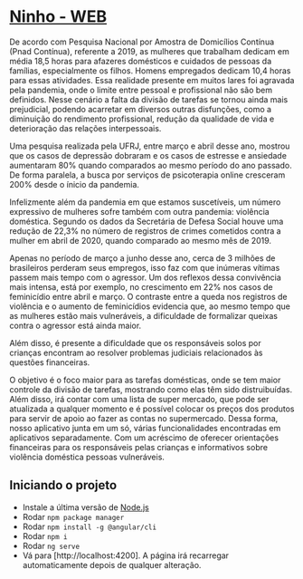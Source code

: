# [Ninho - WEB](https://ninhoapp.herokuapp.com/)

De acordo com Pesquisa Nacional por Amostra de Domicílios Contínua (Pnad Contínua), referente a 2019, as mulheres que trabalham dedicam em média 18,5 horas para afazeres domésticos e cuidados de pessoas da famílias, especialmente os filhos. Homens empregados dedicam 10,4 horas para essas atividades. Essa realidade presente em muitos lares foi agravada pela pandemia, onde o limite entre pessoal e profissional não são bem definidos. Nesse cenário a falta da divisão de tarefas se tornou ainda mais prejudicial, podendo acarretar em diversos outras disfunções, como a diminuição do rendimento profissional, redução da qualidade de vida e deterioração das relações interpessoais.

Uma pesquisa realizada pela UFRJ, entre março e abril desse ano, mostrou que os casos de depressão dobraram e os casos de estresse e ansiedade aumentaram 80% quando comparados ao mesmo período do ano passado. De forma paralela, a busca por serviços de psicoterapia online cresceram 200% desde o ínicio da pandemia.

Infelizmente além da pandemia em que estamos suscetíveis, um número expressivo de mulheres sofre também com outra pandemia: violência doméstica. Segundo os dados da Secretária de Defesa Social houve uma redução de 22,3% no número de registros de crimes cometidos contra a mulher em abril de 2020, quando comparado ao mesmo mês de 2019. 

Apenas no período de março a junho desse ano, cerca de 3 milhões de brasileiros perderam seus empregos, isso faz com que inúmeras vítimas passem mais tempo com o agressor. Um dos reflexos dessa convivência mais intensa, está por exemplo, no crescimento em 22% nos casos de feminicídio entre abril e março. O contraste entre a queda nos registros de violência e o aumento de feminicídios evidencia que, ao mesmo tempo que as mulheres estão mais vulneráveis, a dificuldade de formalizar queixas contra o agressor está ainda maior.

Além disso, é presente a dificuldade que os responsáveis solos por crianças encontram ao resolver problemas judiciais relacionados às questões financeiras.

O objetivo é o foco maior para as tarefas domésticas, onde se tem maior controle da divisão de tarefas, mostrando como elas têm sido distruibuídas. Além disso, irá
contar com uma lista de super mercado, que pode ser atualizada a qualquer momento e é possível colocar os preços dos produtos para servir de apoio ao fazer as contas no supermercado. Dessa forma, nosso aplicativo junta em um só, várias funcionalidades
encontradas em aplicativos separadamente. Com um acréscimo de oferecer orientações
financeiras para os responsáveis pelas crianças e informativos sobre violência
doméstica pessoas vulneráveis.


## Iniciando o projeto
 * Instale a última versão de [Node.js](https://nodejs.org/en/download/) 
 * Rodar `npm package manager`
 * Rodar `npm install -g @angular/cli`
 * Rodar `npm i`
 * Rodar `ng serve`
 * Vá para [http://localhost:4200]. A página irá recarregar automaticamente depois de qualquer alteração.
